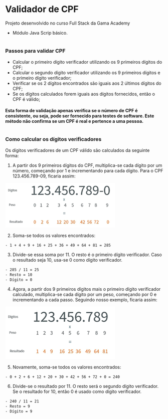 # Validador de CPF

Projeto desenvolvido no curso Full Stack da Gama Academy
  - Módulo Java Scrip básico.
#

### Passos para validar CPF
  - Calcular o primeiro dígito verificador utilizando os 9 primeiros dígitos do CPF;
  - Calcular o segundo dígito verificador utilizando os 9 primeiros dígitos e o primeiro dígito verificador;
  - Verificar se os 2 dígitos encontrados são iguais aos 2 últimos dígitos do CPF;
  - Se os dígitos calculados forem iguais aos dígitos fornecidos, então o CPF é válido;
  
  #### Esta forma de validação apenas verifica se o número de CPF é consistente, ou seja, pode ser fornecido para testes de software. Este método não confirma se um CPF é real e pertence a uma pessoa. 

#

### Como calcular os dígitos verificadores
Os dígitos verificadores de um CPF válido são calculados da seguinte forma:

  1. A partir dos 9 primeiros dígitos do CPF, multiplica-se cada dígito por um número, começando por 1 e incrementando para cada dígito. Para o CPF 123.456.789-09, ficaria assim:
<img src = "img/ver1.png" width = "350px">

  2. Soma-se todos os valores encontrados:
  
    - 1 + 4 + 9 + 16 + 25 + 36 + 49 + 64 + 81 = 285
  3. Divide-se essa soma por 11. O resto é o primeiro dígito verificador. Caso o resultado seja 10, usa-se 0 como dígito verificador.
  
    - 285 / 11 = 25
    - Resto = 10
    - Dígito = 0
  4. Agora, a partir dos 9 primeiros dígitos mais o primeiro dígito verificador calculado, multiplica-se cada dígito por um peso, começando por 0 e incrementando a cada passo. Seguindo nosso exemplo, ficaria assim:
  <img src = "img/ver2.png" width = "350px">
  
  5. Novamente, soma-se todos os valores encontrados:
 
    - 0 + 2 + 6 + 12 + 20 + 30 + 42 + 56 + 72 + 0 = 240
  6. Divide-se o resultado por 11. O resto será o segundo dígito verificador. Se o resultado for 10, então 0 é usado como dígito verificador.
  
    - 240 / 11 = 21
    - Resto = 9
    - Dígito = 9
